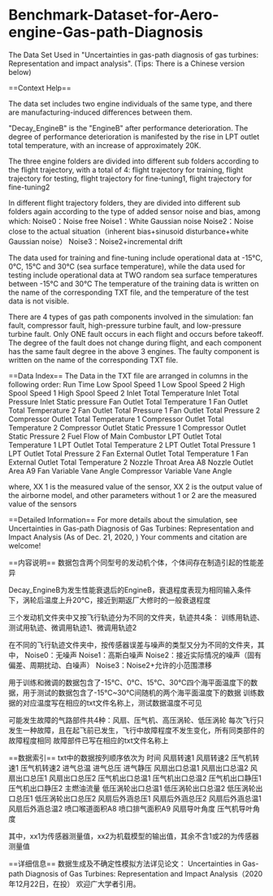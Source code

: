 # Benchmark-Dataset-for-Aero-engine-Gas-path-Diagnosis
The Data Set Used in "Uncertainties in gas-path diagnosis of gas turbines: Representation and impact analysis".
(Tips: There is a Chinese version below)

==Context Help==

The data set includes two engine individuals of the same type, and there are manufacturing-induced differences between them.

"Decay_EngineB" is the "EngineB" after performance deterioration. The degree of performance deterioration is manifested by the rise in LPT outlet total temperature, with an increase of approximately 20K.

The three engine folders are divided into different sub folders according to the flight trajectory, with a total of 4:
flight trajectory for training, flight trajectory for testing, flight trajectory for fine-tuning1, flight trajectory for fine-tuning2

In different flight trajectory folders, they are divided into different sub folders again according to the type of  added sensor noise and bias, among which:
Noise0：Noise free
Noise1：White Gaussian noise
Noise2：Noise close to the actual situation（inherent bias+sinusoid disturbance+white Gaussian noise）
Noise3：Noise2+incremental drift

The data used for training and fine-tuning include operational data at -15℃, 0℃, 15℃ and 30℃ (sea surface temperature), while the data used for testing include operational data at TWO random sea surface temperatures between -15℃ and 30℃
The temperature of the training data is written on the name of the corresponding TXT file, and the temperature of  the test data is not visible.

There are 4 types of gas path components involved in the simulation: 
fan fault, compressor fault, high-pressure turbine fault, and low-pressure turbine fault.
Only ONE fault occurs in each flight and occurs before takeoff. The degree of the fault does not change during flight, and each component has the same fault degree in the above 3 engines.
The faulty component is written on the name of the corresponding TXT file.

==Data Index==
The Data in the TXT file are arranged in columns in the following order:
Run Time
Low Spool Speed 1
Low Spool Speed 2
High Spool Speed 1
High Spool Speed 2
Inlet Total Temperature
Inlet Total Pressure
Inlet Static pressure
Fan Outlet Total Temperature 1
Fan Outlet Total Temperature 2
Fan Outlet Total Pressure 1
Fan Outlet Total Pressure 2
Compressor Outlet Total Temperature 1
Compressor Outlet Total Temperature 2
Compressor Outlet Static Pressure 1
Compressor Outlet Static Pressure 2
Fuel Flow of Main Combustor
LPT Outlet Total Temperature 1
LPT Outlet Total Temperature 2
LPT Outlet Total Pressure 1
LPT Outlet Total Pressure 2
Fan External Outlet Total Temperature 1
Fan External Outlet Total Temperature 2
Nozzle Throat Area A8
Nozzle Outlet Area A9
Fan Variable Vane Angle
Compressor Variable Vane Angle

where, XX 1 is the measured value of the sensor, XX 2 is the output value of the airborne model, and other parameters without 1 or 2 are the measured value of the sensors

==Detailed Information==
For more details about the simulation, see
Uncertainties in Gas-path Diagnosis of Gas Turbines: Representation and Impact Analysis (As of Dec. 21, 2020,  )
Your comments and citation are welcome!


==内容说明==
数据包含两个同型号的发动机个体，个体间存在制造引起的性能差异

Decay_EngineB为发生性能衰退后的EngineB，衰退程度表现为相同输入条件下，涡轮后温度上升20℃，接近到期返厂大修时的一般衰退程度

三个发动机文件夹中又按飞行轨迹分为不同的文件夹，轨迹共4条：
训练用轨迹、测试用轨迹、微调用轨迹1、微调用轨迹2

在不同的飞行轨迹文件夹中，按传感器误差与噪声的类型又分为不同的文件夹，其中，
Noise0：无噪声
Noise1：高斯白噪声
Noise2：接近实际情况的噪声（固有偏差、周期扰动、白噪声）
Noise3：Noise2+允许的小范围漂移

用于训练和微调的数据包含了-15℃、0℃、15℃、30℃四个海平面温度下的数据，用于测试的数据包含了-15℃~30℃间随机的两个海平面温度下的数据
训练数据的对应温度写在相应的txt文件名称上，测试数据温度不可见

可能发生故障的气路部件共4种：风扇、压气机、高压涡轮、低压涡轮
每次飞行只发生一种故障，且在起飞前已发生，飞行中故障程度不发生变化，所有同类部件的故障程度相同
故障部件已写在相应的txt文件名称上

==数据索引==
txt中的数据按列顺序依次为
时间 
风扇转速1 
风扇转速2 
压气机转速1 
压气机转速2 
进气总温 
进气总压 
进气静压 
风扇出口总温1 
风扇出口总温2 
风扇出口总压1 
风扇出口总压2 
压气机出口总温1 
压气机出口总温2 
压气机出口静压1 
压气机出口静压2 
主燃油流量
低压涡轮出口总温1
低压涡轮出口总温2
低压涡轮出口总压1
低压涡轮出口总压2
风扇后外涵总压1
风扇后外涵总压2
风扇后外涵总温1
风扇后外涵总温2
喷口喉道面积A8
喷口排气面积A9
风扇导叶角度
压气机导叶角度

其中，xx1为传感器测量值，xx2为机载模型的输出值，其余不含1或2的为传感器测量值

==详细信息==
数据生成及不确定性模拟方法详见论文：
Uncertainties in Gas-path Diagnosis of Gas Turbines: Representation and Impact Analysis（2020年12月22日，在投）
欢迎广大学者引用。
